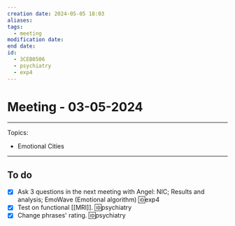 ```yaml
---
creation date: 2024-05-05 18:03
aliases: 
tags:
  - meeting
modification date: 
end date: 
id:
  - 3CEB0506
  - psychiatry
  - exp4
---
```

# Meeting - 03-05-2024
---
Topics:
+ Emotional Cities

---
## To do
- [x] Ask 3 questions in the next meeting with Angel: NIC; Results and analysis; EmoWave (Emotional algorithm) 🆔exp4
- [x] Test on functional [[MRI]]. 🆔psychiatry
- [x] Change phrases' rating. 🆔psychiatry
